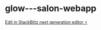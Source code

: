 # glow---salon-webapp

[Edit in StackBlitz next generation editor ⚡️](https://stackblitz.com/~/github.com/Robertsjgj/glow---salon-webapp)